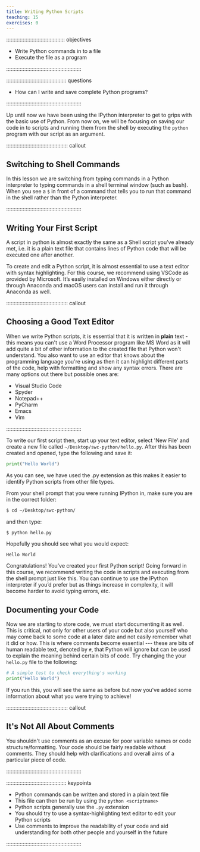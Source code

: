 ```yaml
---
title: Writing Python Scripts
teaching: 15
exercises: 0
---
```


::::::::::::::::::::::::::::::::::::::: objectives

- Write Python commands in to a file
- Execute the file as a program

::::::::::::::::::::::::::::::::::::::::::::::::::

:::::::::::::::::::::::::::::::::::::::: questions

- How can I write and save complete Python programs?

::::::::::::::::::::::::::::::::::::::::::::::::::

Up until now we have been using the IPython interpreter to get to
grips with the basic use of Python. From now on, we will be focusing
on saving our code in to scripts and running them from the shell by
executing the `python` program with our script as an argument.

:::::::::::::::::::::::::::::::::::::::::  callout

## Switching to Shell Commands

In this lesson we are switching from typing commands in a Python interpreter to typing
commands in a shell terminal window (such as bash). When you see a `$` in front of a
command that tells you to run that command in the shell rather than the Python interpreter.

::::::::::::::::::::::::::::::::::::::::::::::::::

## Writing Your First Script

A script in python is almost exactly the same as a Shell script you’ve
already met, i.e. it is a plain text file that contains lines of
Python code that will be executed one after another.

To create and edit a Python script, it is almost essential to use a
text editor with syntax highlighting. For this course, we recommend
using VSCode as provided by Microsoft. It’s easily installed on
Windows either directly or through Anaconda and macOS users can
install and run it through Anaconda as well.

:::::::::::::::::::::::::::::::::::::::::  callout

## Choosing a Good Text Editor

When we write Python scripts, it is essential that it is written in **plain** text - this means
you can't use a Word Processor program like MS Word as it will add quite a bit of other information
to the created file that Python won't understand.
You also want to use an editor that knows about the programming language
you're using as then it can highlight different parts of the code, help with formatting and
show any syntax errors. There are many options out there but possible ones are:

* Visual Studio Code
* Spyder
* Notepad++
* PyCharm
* Emacs
* Vim

::::::::::::::::::::::::::::::::::::::::::::::::::

To write our first script then, start up your text editor, 
select 'New File' and create a new file called
`~/Desktop/swc-python/hello.py`. After this has been created and opened, type the following
and save it:

```python
print("Hello World")
```

As you can see, we have used the .py extension as this makes it easier to identify Python scripts from other file types.

From your shell prompt that you were running IPython in, make sure you are in the correct folder:

```bash
$ cd ~/Desktop/swc-python/
```

and then type:

```bash
$ python hello.py
```

Hopefully you should see what you would expect:

```output
Hello World
```

Congratulations! You’ve created your first Python script! Going forward in this course, we recommend writing the code in scripts and executing from the shell prompt just like this. You can continue to use the IPython interpreter if you’d prefer but as things increase in complexity, it will become harder to avoid typing errors, etc.

## Documenting your Code

Now we are starting to store code, we must start documenting it as
well. This is critical, not only for other users of your code but also
yourself who may come back to some code at a later date and not easily
remember what it did or how. This is where comments become essential
--- these are bits of human readable text, denoted by `#`, that Python
will ignore but can be used to explain the meaning behind certain bits
of code. Try changing the your `hello.py` file to the following:

```python
# A simple test to check everything's working
print("Hello World")
```

If you run this, you will see the same as before but now you've added some information about what
you were trying to achieve!

:::::::::::::::::::::::::::::::::::::::::  callout

## It's Not All About Comments

You shouldn't use comments as an excuse for poor variable names or
code structure/formatting.  Your code should be fairly readable
without comments. They should help with clarifications and overall
aims of a particular piece of code.

::::::::::::::::::::::::::::::::::::::::::::::::::


:::::::::::::::::::::::::::::::::::::::: keypoints

- Python commands can be written and stored in a plain text file
- This file can then be run by using the `python <scriptname>`
- Python scripts generally use the `.py` extension
- You should try to use a syntax-highlighting text editor to edit your Python scripts
- Use comments to improve the readability of your code and aid understanding for both other people and yourself in the future

::::::::::::::::::::::::::::::::::::::::::::::::::


